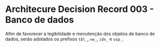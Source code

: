 # Architecure Decision Record 003 - Banco de dados

Afim de favorecer a legibilidade e menutenção dos objetos de banco de dados, serão adotados os
prefixos `tbl_`, `vw_`, `idx_` e `usp_`.
